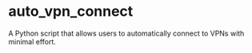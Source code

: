 # auto_vpn_connect
A Python script that allows users to automatically connect to VPNs with minimal effort.
